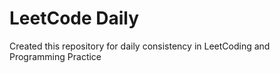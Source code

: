 # LeetCode Daily

Created this repository for daily consistency in LeetCoding and Programming Practice
